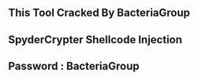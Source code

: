 ## This Tool Cracked By BacteriaGroup
## SpyderCrypter Shellcode Injection
## Password : BacteriaGroup
